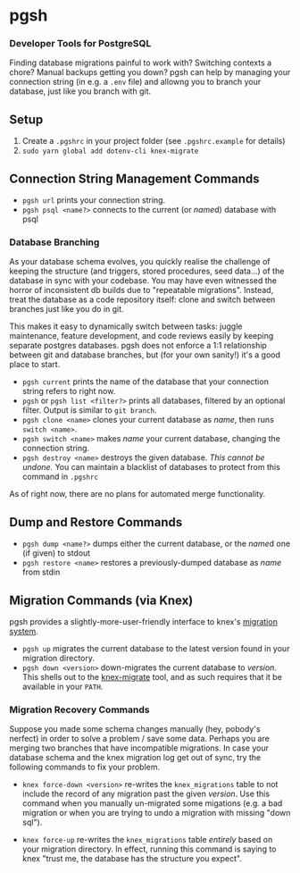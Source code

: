 # pgsh
### Developer Tools for PostgreSQL
Finding database migrations painful to work with? Switching contexts a chore? Manual backups getting you down? pgsh can help by managing your connection string (in e.g. a `.env` file) and allowng you to branch your database, just like you branch with git.

## Setup
1. Create a `.pgshrc` in your project folder (see `.pgshrc.example` for details)
3. `sudo yarn global add dotenv-cli knex-migrate`

## Connection String Management Commands
* `pgsh url` prints your connection string.
* `pgsh psql <name?>` connects to the current (or *name*d) database with psql

### Database Branching
As your database schema evolves, you quickly realise the challenge of keeping the structure (and triggers, stored procedures, seed data...) of the database in sync with your codebase. You may have even witnessed the horror of inconsistent db builds due to "repeatable migrations". Instead, treat the database as a code repository itself: clone and switch between branches just like you do in git.

This makes it easy to dynamically switch between tasks: juggle maintenance, feature development, and code reviews easily by keeping  separate postgres databases. pgsh does not enforce a 1:1 relationship between git and database branches, but (for your own sanity!) it's a good place to start.

* `pgsh current` prints the name of the database that your connection string refers to right now.
* `pgsh` or `pgsh list <filter?>` prints all databases, filtered by an optional filter. Output is similar to `git branch`.
* `pgsh clone <name>` clones your current database as *name*, then runs `switch <name>`.
* `pgsh switch <name>` makes *name* your current database, changing the connection string.
* `pgsh destroy <name>` destroys the given database. *This cannot be undone.* You can maintain a blacklist of databases to protect from this command in `.pgshrc`

As of right now, there are no plans for automated merge functionality.

## Dump and Restore Commands
* `pgsh dump <name?>` dumps either the current database, or the *name*d one (if given) to stdout
* `pgsh restore <name>` restores a previously-dumped database as *name* from stdin

## Migration Commands (via Knex)
pgsh provides a slightly-more-user-friendly interface to knex's [migration system](https://knexjs.org/#Migrations).

* `pgsh up` migrates the current database to the latest version found in your migration directory.
* `pgsh down <version>` down-migrates the current database to *version*. This shells out to the [knex-migrate](https://github.com/sheerun/knex-migrate) tool, and as such requires that it be available in your `PATH`.

### Migration Recovery Commands
Suppose you made some schema changes manually (hey, pobody's nerfect) in order to solve a problem / save some data. Perhaps you are merging two branches that have incompatible migrations. In case your database schema and the knex migration log get out of sync, try the following commands to fix your problem.

* `knex force-down <version>` re-writes the `knex_migrations` table to not include the record of any migration past the given *version*. Use this command when you manually un-migrated some migations (e.g. a bad migration or when you are trying to undo a migration with missing "down sql").

* `knex force-up` re-writes the `knex_migrations` table *entirely* based on your migration directory. In effect, running this command is saying to knex "trust me, the database has the structure you expect".
